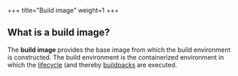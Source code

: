 +++
title="Build image"
weight=1
+++

## What is a build image?

The **build image** provides the base image from which the build environment is constructed.
The build environment is the containerized environment in which the [lifecycle](ifecycle) (and thereby [buildpacks](buildpack) are executed.

